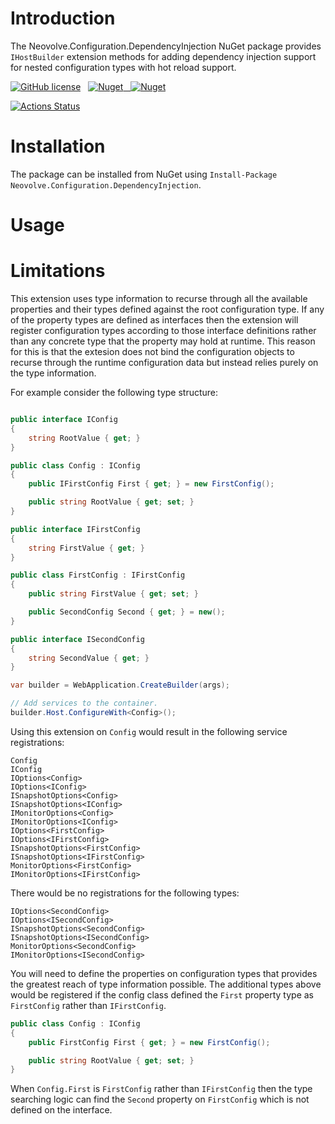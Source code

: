 ﻿# Introduction

The Neovolve.Configuration.DependencyInjection NuGet package provides `IHostBuilder` extension methods for adding dependency injection support for nested configuration types with hot reload support.

[![GitHub license](https://img.shields.io/badge/License-MIT-blue.svg)](https://github.com/roryprimrose/Neovolve.Configuration.DependencyInjection/blob/master/LICENSE)&nbsp;&nbsp;&nbsp;[![Nuget](https://img.shields.io/nuget/v/Neovolve.Configuration.DependencyInjection.svg)&nbsp;&nbsp;&nbsp;![Nuget](https://img.shields.io/nuget/dt/Neovolve.Configuration.DependencyInjection.svg)](https://www.nuget.org/packages/Neovolve.Configuration.DependencyInjection)

[![Actions Status](https://github.com/roryprimrose/Neovolve.Configuration.DependencyInjection/workflows/CI/badge.svg)](https://github.com/roryprimrose/Neovolve.Configuration.DependencyInjection/actions)

# Installation

The package can be installed from NuGet using ```Install-Package Neovolve.Configuration.DependencyInjection```.

# Usage

# Limitations

This extension uses type information to recurse through all the available properties and their types defined against the root configuration type. If any of the property types are defined as interfaces then the extension will register configuration types according to those interface definitions rather than any concrete type that the property may hold at runtime. This reason for this is that the extesion does not bind the configuration objects to recurse through the runtime configuration data but instead relies purely on the type information.

For example consider the following type structure:

```csharp

public interface IConfig
{
    string RootValue { get; }
}

public class Config : IConfig
{
    public IFirstConfig First { get; } = new FirstConfig();

    public string RootValue { get; set; }
}

public interface IFirstConfig
{
    string FirstValue { get; }
}

public class FirstConfig : IFirstConfig
{
    public string FirstValue { get; set; }

    public SecondConfig Second { get; } = new();
}

public interface ISecondConfig
{
    string SecondValue { get; }
}

var builder = WebApplication.CreateBuilder(args);

// Add services to the container.
builder.Host.ConfigureWith<Config>();
```

Using this extension on `Config` would result in the following service registrations:

```
Config
IConfig
IOptions<Config>
IOptions<IConfig>
ISnapshotOptions<Config>
ISnapshotOptions<IConfig>
IMonitorOptions<Config>
IMonitorOptions<IConfig>
IOptions<FirstConfig>
IOptions<IFirstConfig>
ISnapshotOptions<FirstConfig>
ISnapshotOptions<IFirstConfig>
MonitorOptions<FirstConfig>
IMonitorOptions<IFirstConfig>
```

There would be no registrations for the following types:

```
IOptions<SecondConfig>
IOptions<ISecondConfig>
ISnapshotOptions<SecondConfig>
ISnapshotOptions<ISecondConfig>
MonitorOptions<SecondConfig>
IMonitorOptions<ISecondConfig>
```

You will need to define the properties on configuration types that provides the greatest reach of type information possible. The additional types above would be registered if the config class defined the `First` property type as `FirstConfig` rather than `IFirstConfig`.

```csharp
public class Config : IConfig
{
    public FirstConfig First { get; } = new FirstConfig();

    public string RootValue { get; set; }
}
```

When `Config.First` is `FirstConfig` rather than `IFirstConfig` then the type searching logic can find the `Second` property on `FirstConfig` which is not defined on the interface.